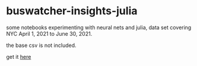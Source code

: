 # buswatcher-insights-julia

some notebooks experimenting with neural nets and julia, data set covering NYC April 1, 2021 to June 30, 2021.

the base csv is not included.

get it [here](https://www.dropbox.com/s/w4563laoiunmszf/nyc_buses_with_passenger_counts_20210401_20210630.csv?dl=0)


